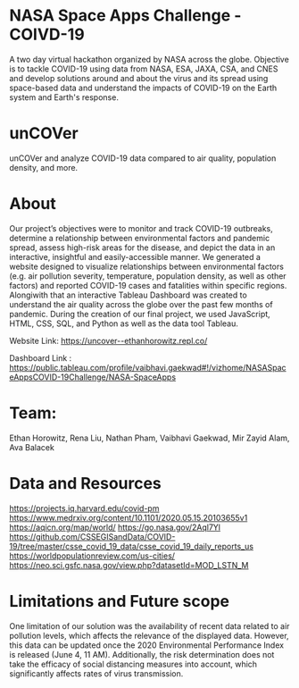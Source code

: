# NASA Space Apps Challenge - COIVD-19 
A two day virtual hackathon organized by NASA across the globe. Objective is to tackle COVID-19 using data from NASA, ESA, JAXA, CSA, and CNES and develop solutions around and about the virus and its spread using space-based data and understand the impacts of COVID-19 on the Earth system and Earth's response.


# unCOVer
unCOVer and analyze COVID-19 data compared to air quality, population density, and more.

# About
Our project’s objectives were to monitor and track COVID-19 outbreaks, determine a relationship between environmental factors and pandemic spread, assess high-risk areas for the disease, and depict the data in an interactive, insightful and easily-accessible manner. We generated a website designed to visualize relationships between environmental factors (e.g. air pollution severity, temperature, population density, as well as other factors) and reported COVID-19 cases and fatalities within specific regions. Alongiwith that an interactive Tableau Dashboard was created to understand the air quality across the globe over the past few months of pandemic. During the creation of our final project, we used JavaScript, HTML, CSS, SQL, and Python as well as the data tool Tableau.

Website Link: https://uncover--ethanhorowitz.repl.co/

Dashboard Link : https://public.tableau.com/profile/vaibhavi.gaekwad#!/vizhome/NASASpaceAppsCOVID-19Challenge/NASA-SpaceApps

# Team: 
Ethan Horowitz, Rena Liu, Nathan Pham, Vaibhavi Gaekwad, Mir Zayid Alam, Ava Balacek

# Data and Resources
https://projects.iq.harvard.edu/covid-pm
https://www.medrxiv.org/content/10.1101/2020.05.15.20103655v1
https://aqicn.org/map/world/
https://go.nasa.gov/2Aql7Yl
https://github.com/CSSEGISandData/COVID-19/tree/master/csse_covid_19_data/csse_covid_19_daily_reports_us
https://worldpopulationreview.com/us-cities/
https://neo.sci.gsfc.nasa.gov/view.php?datasetId=MOD_LSTN_M

# Limitations and Future scope
One limitation of our solution was the availability of recent data related to air pollution levels, which affects the relevance of the displayed data. However, this data can be updated once the 2020 Environmental Performance Index is released (June 4, 11 AM). Additionally, the risk determination does not take the efficacy of social distancing measures into account, which significantly affects rates of virus transmission.
